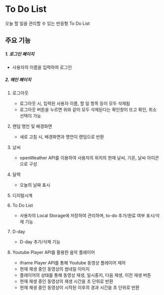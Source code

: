 # To Do List
오늘 할 일을 관리할 수 있는 반응형 To Do List




## 주요 기능
##### 1. 로그인 페이지
* 사용자의 이름을 입력하여 로그인

##### 2. 메인 페이지
1. 로그아웃
    * 로그아웃 시, 입력된 사용자 이름, 할 일 항목 등이 모두 삭제됨
    * 로그아웃 버튼을 누르면 위와 같이 모두 삭제된다는 확인창이 뜨고 확인, 취소 선택이 가능
2. 랜덤 명언 및 배경화면
    * 새로 고침 시, 배경화면과 명언이 랜덤으로 반환

3. 날씨
    * openWeather API를 이용하여 사용자의 위치의 현재 날씨, 기온, 날씨 아이콘으로 구성

4. 달력
    * 오늘의 날짜 표시

5. 디지털시계

6. To Do List
    * 사용자의 Local Storage에 저장하여 관리하며, to-do 추가/완료 여부 표시/삭제 기능

7. D-day
    * D-day 추가/삭제 기능

6. Youtube Player API를 활용한 음악 플레이어
    * iframe Player API를 통해 Youtube 동영상 플레이어 제어
    * 현재 재생 중인 동영상의 썸네일 이미지
    * 플레이어의 상태를 통해 동영상 재생, 일시중지, 다음 재생, 이전 재생 버튼
    * 현재 재생 중인 동영상의 재생 시간을 초 단위로 반환
    * 현재 재생 중인 동영상이 시작된 이후의 경과 시간을 초 단위로 반환